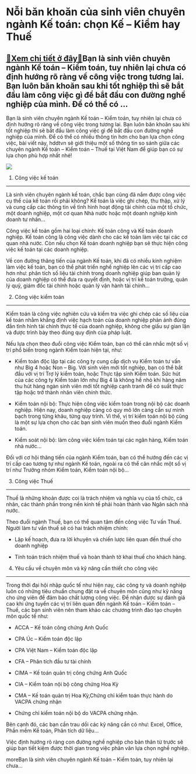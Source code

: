 Nỗi băn khoăn của sinh viên chuyên ngành Kế toán: chọn Kế – Kiểm hay Thuế
=========================================================================

[:gift:Xem chi tiết ở đây:gift:](https://hddtvn.com/noi-ban-khoan-cua-sinh-vien-chuyen-nganh-ke-toan-chon-ke-kiem-hay-thue/)Bạn là sinh viên chuyên ngành Kế toán – Kiểm toán, tuy nhiên lại chưa có định hướng rõ ràng về công việc trong tương lai. Bạn luôn băn khoăn sau khi tốt nghiệp thì sẽ bắt đầu làm công việc gì để bắt đầu con đường nghề nghiệp của mình. Để có thể có …
---------------------------------------------------------------------------------------------------------------------------------------------------------------------------------------------------------------------------------------------------------

Bạn là sinh viên chuyên ngành Kế toán – Kiểm toán, tuy nhiên lại chưa có định hướng rõ ràng về công việc trong tương lai. Bạn luôn băn khoăn sau khi tốt nghiệp thì sẽ bắt đầu làm công việc gì để bắt đầu con đường nghề nghiệp của mình. Để có thể có nhiều thông tin hơn cho bạn lựa chọn công việc, bài viết này, hddtvn sẽ giới thiệu một số thông tin so sánh giữa các chuyên ngành Kế toán – Kiểm toán – Thuế tại Việt Nam để giúp bạn có sự lựa chọn phù hợp nhất nhé!


![](https://hddtvn.com/wp-content/uploads/2021/01/accounting-degree91_11684241.jpg)


1. Công việc kế toán
--------------------


Là sinh viên chuyên ngành kế toán, chắc bạn cũng đã nắm được công việc cụ thể của kế toán rồi phải không? Kế toán là việc ghi chép, thu thập, xử lý và cung cấp các thông tin về tình hình hoạt động tài chính của một tổ chức, một doanh nghiệp, một cơ quan Nhà nước hoặc một doanh nghiệp kinh doanh tư nhân…


Công việc kế toán gồm hai loại chính: Kế toán công và Kế toán doanh nghiệp. Kế toán công là công việc dành cho các kế toán làm việc tại các cơ quan nhà nước. Còn nếu chọn Kế toán doanh nghiệp bạn sẽ thực hiện công việc kế toán tại các doanh nghiệp.


Về con đường thăng tiến của ngành Kế toán, khi đã có nhiều kinh nghiệm làm việc kế toán, bạn có thể phát triển nghề nghiệp lên các vị trí cấp cao hơn như: phân tích số liệu tài chính trong doanh nghiệp giúp ban quản lý của doanh nghiệp có thể đưa ra quyết định, hoặc vị trí kế toán trưởng, quản lý quỹ, giám đốc tài chính hoặc quản lý vận hành tài chính…


2. Công việc kiểm toán
----------------------


Kiểm toán là công việc nghiên cứu và kiểm tra việc ghi chép các số liệu của kế toán nhằm khẳng định việc hạch toán của doanh nghiệp phản ánh đúng đắn tình hình tài chính thực tế của doanh nghiệp, không che giấu sự gian lận và được trình bày theo đúng quy định của pháp luật.


Nếu lựa chọn theo đuổi công việc Kiểm toán, bạn có thể cân nhắc một số vị trí phổ biến trong ngành Kiểm toán hiện tại, như:




* Kiểm toán độc lập tại các công ty cung cấp dịch vụ Kiểm toán tư vấn như Big 4 hoặc Non – Big. Với sinh viên mới tốt nghiệp, bạn có thể bắt đầu với vị trí Trợ lý kiểm toán, hoặc Thực tập sinh Kiểm toán. Sức hút của các công ty Kiểm toán lớn như Big 4 là không hề nhỏ khi hàng năm thu hút hàng ngàn sinh viên mới tốt nghiệp cạnh tranh để có suất thực tập hoặc trở thành nhân viên chính thức.

* Kiểm toán nội bộ: Thực hiện công việc kiểm toán trong nội bộ các doanh nghiệp. Hiện nay, doanh nghiệp càng có quy mô lớn càng cần sự minh bạch trong từng khâu, từng quy trình. Vì thế, vị trí kiểm toán nội bộ cũng là một sự lựa chọn cho các bạn sinh viên muốn theo đuổi ngành Kiểm toán.

* Kiểm soát nội bộ: làm công việc kiểm toán tại các ngân hàng, Kiểm toán nhà nước…



Đối với cơ hội thăng tiến của ngành Kiểm toán, bạn có thể hướng đến các vị trí cấp cao tương tự như ngành Kế toán, ngoài ra có thể cân nhắc một số vị trí như Trưởng nhóm Kiểm toán, Kiểm toán nội bộ…


3. Công việc Thuế
-----------------


Thuế là những khoản được coi là trách nhiệm và nghĩa vụ của tổ chức, cá nhân, các thành phần trong nền kinh tế phải hoàn thành vào Ngân sách nhà nước.


Theo đuổi ngành Thuế, bạn có thể quan tâm đến công việc Tư vấn Thuế. Người làm tư vấn thuế sẽ có hai trách nhiệm chính:




* Lập kế hoạch, đưa ra lời khuyên và chiến lược liên quan đến thuế cho doanh nghiệp

* Tính toán trách nhiệm thuế và hoàn thành tờ khai thuế cho khách hàng.



4. Yêu cầu về chuyên môn và kỹ năng cần thiết cho công việc
-----------------------------------------------------------


Trong thời đại hội nhập quốc tế như hiện nay, các công ty và doanh nghiệp luôn có những tiêu chuẩn chung đặt ra về chuyên môn cũng như kỹ năng cho ứng viên để đảm bảo chất lượng công việc. Để nhận được sự đánh giá cao khi ứng tuyển các vị trí liên quan đến ngành Kế toán – Kiểm toán – Thuế, các bạn sinh viên nên tham khảo các chương trình đào tạo chuyên môn quốc tế như:




* ACCA – Kế toán công chứng Anh Quốc

* CPA Úc – Kiểm toán độc lập

* CPA Việt Nam – Kiểm toán độc lập

* CFA – Phân tích đầu tư tài chính

* CIMA – Kế toán quản trị công chứng Anh Quốc

* CIA – Kiểm toán nội bộ công chứng Hoa Kỳ

* CMA – Kế toán quản trị Hoa Kỳ,Chứng chỉ kiểm toán thực hành do VACPA chứng nhận

* Chứng chỉ kiểm toán nội bộ do VACPA chứng nhận.



Bên cạnh đó, các bạn cần trau dồi các kỹ năng cần có như: Excel, Office, Phần mềm Kế toán, Phân tích dữ liệu…


Việc định hướng rõ ràng con đường nghề nghiệp cho bản thân từ trước sẽ giúp bạn tiết kiệm được thời gian trong việc phân vân lựa chọn nghề nghiệp.



moreBạn là sinh viên chuyên ngành Kế toán – Kiểm toán, tuy nhiên lại chưa…

